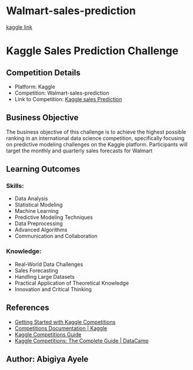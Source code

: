 # Walmart-sales-prediction
[kaggle link](https://www.kaggle.com/code/abigiyaayele/walmart-sales-prediction)
# Kaggle Sales Prediction Challenge
## Competition Details
 - Platform: Kaggle
 - Competition: Walmart-sales-prediction
 - Link to Competition: [Kaggle sales Prediction](https://www.kaggle.com/competitions/walmart-sales-prediction-pune-march-2023)

## Business Objective
The business objective of this challenge is to achieve the highest possible ranking in an international data science competition, specifically focusing on predictive modeling challenges on the Kaggle platform. Participants will target the monthly and quarterly sales forecasts for Walmart


## Learning Outcomes
### Skills:
- Data Analysis
- Statistical Modeling
- Machine Learning
- Predictive Modeling Techniques
- Data Preprocessing
- Advanced Algorithms
- Communication and Collaboration

### Knowledge:
- Real-World Data Challenges
- Sales Forecasting
- Handling Large Datasets
- Practical Application of Theoretical Knowledge
- Innovation and Critical Thinking

## References
- [Getting Started with Kaggle Competitions](https://www.kaggle.com/code/alexisbcook/getting-started-with-kaggle-competitions)
- [Competitions Documentation | Kaggle](https://www.kaggle.com/docs/competitions)
- [Kaggle Competitions Guide](https://www.kaggle.com/learn-guide/kaggle-competitions)
- [Kaggle Competitions: The Complete Guide | DataCamp](https://www.datacamp.com/blog/kaggle-competitions-the-complete-guide)

##  Author: Abigiya Ayele
